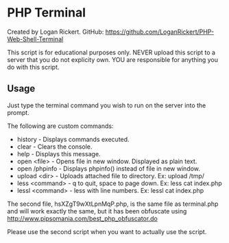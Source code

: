 # PHP Terminal

Created by Logan Rickert. GitHub: https://github.com/LoganRickert/PHP-Web-Shell-Terminal

This script is for educational purposes only. NEVER upload this script to a server that you do not explicity own. YOU are responsible for anything you do with this script.

## Usage

Just type the terminal command you wish to run on the server into the prompt.

The following are custom commands:
- history - Displays commands executed.
- clear - Clears the console.
- help - Displays this message.
- open &lt;file&gt; - Opens file in new window. Displayed as plain text.
- open /phpinfo - Displays phpinfo() instead of file in new window.
- upload &lt;dir&gt; - Uploads attached file to directory. Ex: upload /tmp/
- less &lt;command&gt; - q to quit, space to page down. Ex: less cat index.php
- lessl &lt;command&gt; - less with line numbers. Ex: lessl cat index.php

The second file, hsXZgT9wXtLpnMqP.php, is the same file as terminal.php and will work exactly the same, but it has been obfuscate using http://www.pipsomania.com/best_php_obfuscator.do

Please use the second script when you want to actually use the script.
